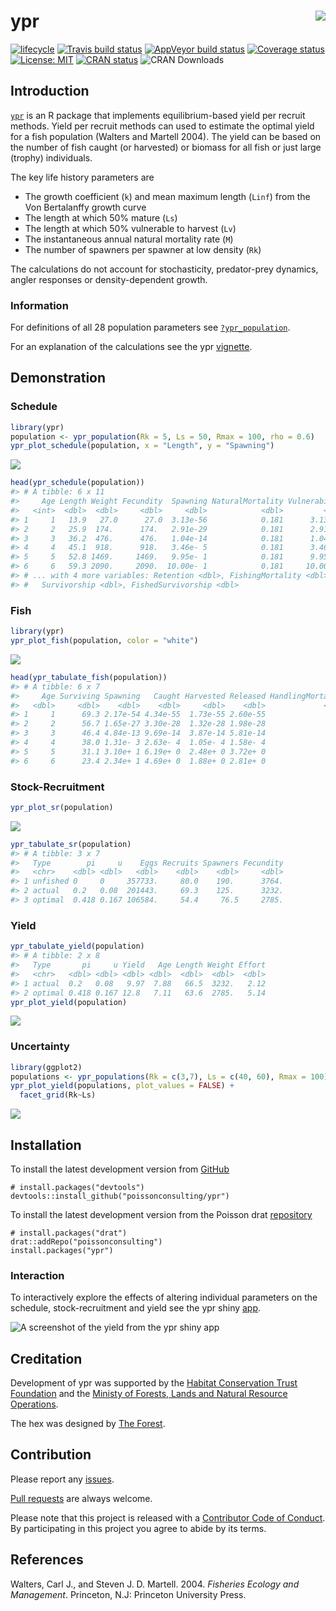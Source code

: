 
<!-- README.md is generated from README.Rmd. Please edit that file -->

# ypr <img src="man/figures/logo.png" align="right" />

[![lifecycle](https://img.shields.io/badge/lifecycle-maturing-blue.svg)](https://www.tidyverse.org/lifecycle/#maturing)
[![Travis build
status](https://travis-ci.org/poissonconsulting/ypr.svg?branch=master)](https://travis-ci.org/poissonconsulting/ypr)
[![AppVeyor build
status](https://ci.appveyor.com/api/projects/status/github/poissonconsulting/ypr?branch=master&svg=true)](https://ci.appveyor.com/project/poissonconsulting/ypr)
[![Coverage
status](https://codecov.io/gh/poissonconsulting/ypr/branch/master/graph/badge.svg)](https://codecov.io/github/poissonconsulting/ypr?branch=master)
[![License:
MIT](https://img.shields.io/badge/License-MIT-green.svg)](https://opensource.org/licenses/MIT)
[![CRAN
status](https://www.r-pkg.org/badges/version/ypr)](https://cran.r-project.org/package=ypr)
![CRAN Downloads](http://cranlogs.r-pkg.org/badges/grand-total/ypr)

## Introduction

[`ypr`](https://github.com/poissonconsulting/ypr) is an R package that
implements equilibrium-based yield per recruit methods. Yield per
recruit methods can used to estimate the optimal yield for a fish
population (Walters and Martell 2004). The yield can be based on the
number of fish caught (or harvested) or biomass for all fish or just
large (trophy) individuals.

The key life history parameters are

  - The growth coefficient (`k`) and mean maximum length (`Linf`) from
    the Von Bertalanffy growth curve
  - The length at which 50% mature (`Ls`)
  - The length at which 50% vulnerable to harvest (`Lv`)
  - The instantaneous annual natural mortality rate (`M`)
  - The number of spawners per spawner at low density (`Rk`)

The calculations do not account for stochasticity, predator-prey
dynamics, angler responses or density-dependent growth.

### Information

For definitions of all 28 population parameters see
[`?ypr_population`](https://poissonconsulting.github.io/ypr/reference/ypr_population.html).

For an explanation of the calculations see the ypr
[vignette](https://poissonconsulting.github.io/ypr/articles/ypr.html).

## Demonstration

### Schedule

``` r
library(ypr)
population <- ypr_population(Rk = 5, Ls = 50, Rmax = 100, rho = 0.6)
ypr_plot_schedule(population, x = "Length", y = "Spawning")
```

![](man/figures/README-unnamed-chunk-1-1.png)<!-- -->

``` r
head(ypr_schedule(population))
#> # A tibble: 6 x 11
#>     Age Length Weight Fecundity  Spawning NaturalMortality Vulnerability
#>   <int>  <dbl>  <dbl>     <dbl>     <dbl>            <dbl>         <dbl>
#> 1     1   13.9   27.0      27.0  3.13e-56            0.181      3.13e-56
#> 2     2   25.9  174.      174.   2.91e-29            0.181      2.91e-29
#> 3     3   36.2  476.      476.   1.04e-14            0.181      1.04e-14
#> 4     4   45.1  918.      918.   3.46e- 5            0.181      3.46e- 5
#> 5     5   52.8 1469.     1469.   9.95e- 1            0.181      9.95e- 1
#> 6     6   59.3 2090.     2090.  10.00e- 1            0.181     10.00e- 1
#> # ... with 4 more variables: Retention <dbl>, FishingMortality <dbl>,
#> #   Survivorship <dbl>, FishedSurvivorship <dbl>
```

### Fish

``` r
library(ypr)
ypr_plot_fish(population, color = "white")
```

![](man/figures/README-unnamed-chunk-2-1.png)<!-- -->

``` r
head(ypr_tabulate_fish(population))
#> # A tibble: 6 x 7
#>     Age Surviving Spawning   Caught Harvested Released HandlingMortality
#>   <dbl>     <dbl>    <dbl>    <dbl>     <dbl>    <dbl>             <dbl>
#> 1     1      69.3 2.17e-54 4.34e-55  1.73e-55 2.60e-55                 0
#> 2     2      56.7 1.65e-27 3.30e-28  1.32e-28 1.98e-28                 0
#> 3     3      46.4 4.84e-13 9.69e-14  3.87e-14 5.81e-14                 0
#> 4     4      38.0 1.31e- 3 2.63e- 4  1.05e- 4 1.58e- 4                 0
#> 5     5      31.1 3.10e+ 1 6.19e+ 0  2.48e+ 0 3.72e+ 0                 0
#> 6     6      23.4 2.34e+ 1 4.69e+ 0  1.88e+ 0 2.81e+ 0                 0
```

### Stock-Recruitment

``` r
ypr_plot_sr(population)
```

![](man/figures/README-unnamed-chunk-3-1.png)<!-- -->

``` r
ypr_tabulate_sr(population)
#> # A tibble: 3 x 7
#>   Type        pi     u    Eggs Recruits Spawners Fecundity
#>   <chr>    <dbl> <dbl>   <dbl>    <dbl>    <dbl>     <dbl>
#> 1 unfished 0     0     357733.     80.0    190.      3764.
#> 2 actual   0.2   0.08  201443.     69.3    125.      3232.
#> 3 optimal  0.418 0.167 106584.     54.4     76.5     2785.
```

### Yield

``` r
ypr_tabulate_yield(population)
#> # A tibble: 2 x 8
#>   Type       pi     u Yield   Age Length Weight Effort
#>   <chr>   <dbl> <dbl> <dbl> <dbl>  <dbl>  <dbl>  <dbl>
#> 1 actual  0.2   0.08   9.97  7.88   66.5  3232.   2.12
#> 2 optimal 0.418 0.167 12.8   7.11   63.6  2785.   5.14
ypr_plot_yield(population)
```

![](man/figures/README-unnamed-chunk-4-1.png)<!-- -->

### Uncertainty

``` r
library(ggplot2)
populations <- ypr_populations(Rk = c(3,7), Ls = c(40, 60), Rmax = 100)
ypr_plot_yield(populations, plot_values = FALSE) +
  facet_grid(Rk~Ls)
```

![](man/figures/README-unnamed-chunk-5-1.png)<!-- -->

## Installation

To install the latest development version from
[GitHub](https://github.com/poissonconsulting/ypr)

    # install.packages("devtools")
    devtools::install_github("poissonconsulting/ypr")

To install the latest development version from the Poisson drat
[repository](https://github.com/poissonconsulting/drat)

    # install.packages("drat")
    drat::addRepo("poissonconsulting")
    install.packages("ypr")

### Interaction

To interactively explore the effects of altering individual parameters
on the schedule, stock-recruitment and yield see the ypr shiny
[app](https://poissonconsulting.shinyapps.io/ypr-shiny/).

![A screenshot of the yield from the ypr shiny
app](man/figures/yield.png)

## Creditation

Development of ypr was supported by the [Habitat Conservation Trust
Foundation](https://www.poissonconsulting.ca/orgs/hctf.html) and the
[Ministy of Forests, Lands and Natural Resource
Operations](https://www.poissonconsulting.ca/orgs/mflnro.html).

The hex was designed by [The Forest](http://www.theforest.ca).

## Contribution

Please report any
[issues](https://github.com/poissonconsulting/ypr/issues).

[Pull requests](https://github.com/poissonconsulting/ypr/pulls) are
always welcome.

Please note that this project is released with a [Contributor Code of
Conduct](CONDUCT.md). By participating in this project you agree to
abide by its terms.

## References

<div id="refs" class="references">

<div id="ref-walters_fisheries_2004">

Walters, Carl J., and Steven J. D. Martell. 2004. *Fisheries Ecology and
Management*. Princeton, N.J: Princeton University Press.

</div>

</div>
